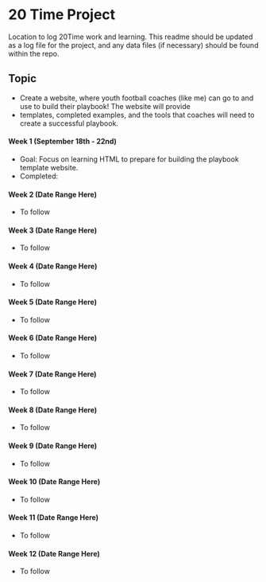 # 20 Time Project
Location to log 20Time work and learning.  This readme should be updated as a log file for the project, and any data files (if necessary) should be found within the repo.  

## Topic
* Create a website,  where youth football coaches (like me) can go to and use to build their playbook! The website will provide 
* templates, completed examples, and the tools that coaches will need to create a successful playbook.

#### Week 1 (September 18th - 22nd)
* Goal: Focus on learning HTML to prepare for building the playbook template website.
* Completed: 

#### Week 2 (Date Range Here)
* To follow

#### Week 3 (Date Range Here)
* To follow

#### Week 4 (Date Range Here)
* To follow

#### Week 5 (Date Range Here)
* To follow

#### Week 6 (Date Range Here)
* To follow

#### Week 7 (Date Range Here)
* To follow

#### Week 8 (Date Range Here)
* To follow

#### Week 9 (Date Range Here)
* To follow

#### Week 10 (Date Range Here)
* To follow

#### Week 11 (Date Range Here)
* To follow

#### Week 12 (Date Range Here)
* To follow
